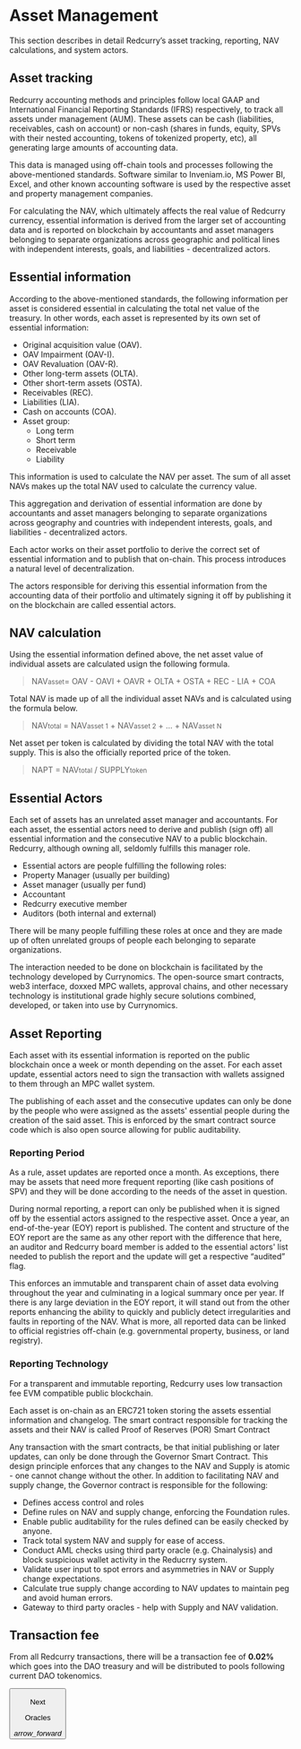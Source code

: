# Asset Management
This section describes in detail Redcurry’s asset tracking, reporting, NAV calculations, and system actors.

## Asset tracking
Redcurry accounting methods and principles follow local GAAP and International Financial Reporting Standards (IFRS) respectively, to track all assets under management (AUM). These assets can be cash (liabilities, receivables, cash on account) or non-cash (shares in funds, equity, SPVs with their nested accounting, tokens of tokenized property, etc), all generating large amounts of accounting data.

This data is managed using off-chain tools and processes following the above-mentioned standards. Software similar to Inveniam.io, MS Power BI, Excel, and other known accounting software is used by the respective asset and property management companies.

For calculating the NAV, which ultimately affects the real value of Redcurry currency, essential information is derived from the larger set of accounting data and is reported on blockchain by accountants and asset managers belonging to separate organizations across geographic and political lines with independent interests, goals, and liabilities - decentralized actors.

## Essential information
According to the above-mentioned standards, the following information per asset is considered essential in calculating the total net value of the treasury. In other words, each asset is represented by its own set of essential information:

* Original acquisition value (OAV).
* OAV Impairment (OAV-I).
* OAV Revaluation (OAV-R).
* Other long-term assets (OLTA).
* Other short-term assets (OSTA).
* Receivables (REC).
* Liabilities (LIA).
* Cash on accounts (COA).
* Asset group:
    * Long term
    * Short term
    * Receivable
    * Liability

This information is used to calculate the NAV per asset. The sum of all asset NAVs makes up the total NAV used to calculate the currency value.

This aggregation and derivation of essential information are done by accountants and asset managers belonging to separate organizations across geography and countries with independent interests, goals, and liabilities - decentralized actors.

Each actor works on their asset portfolio to derive the correct set of essential information and to publish that on-chain. This process introduces a natural level of decentralization. 

The actors responsible for deriving this essential information from the accounting data of their portfolio and ultimately signing it off by publishing it on the blockchain are called essential actors.    

## NAV calculation
Using the essential information defined above, the net asset value of individual assets are calculated usign the following formula.

> NAV<small>asset</small>= OAV - OAVI + OAVR + OLTA + OSTA + REC - LIA + COA

Total NAV is made up of all the individual asset NAVs and is calculated using the formula below.
> NAV<small>total</small> = NAV<small>asset 1</small> + NAV<small>asset 2</small> + ... + NAV<small>asset N</small>

Net asset per token is calculated by dividing the total NAV with the total supply. This is also the officially reported price of the token.
> NAPT = NAV<small>total</small> / SUPPLY<small>token</small>

## Essential Actors
Each set of assets has an unrelated asset manager and accountants. For each asset, the essential actors need to derive and publish (sign off) all essential information and the consecutive NAV to a public blockchain. Redcurry, although owning all, seldomly fulfills this manager role. 

* Essential actors are people fulfilling the following roles:
* Property Manager (usually per building)
* Asset manager (usually per fund)
* Accountant
* Redcurry executive member
* Auditors (both internal and external)

There will be many people fulfilling these roles at once and they are made up of often unrelated groups of people each belonging to separate organizations.

The interaction needed to be done on blockchain is facilitated by the technology developed by Currynomics. The open-source smart contracts, web3 interface, doxxed MPC wallets, approval chains, and other necessary technology is institutional grade highly secure solutions combined, developed, or taken into use by Currynomics.

## Asset Reporting
Each asset with its essential information is reported on the public blockchain once a week or month depending on the asset. For each asset update, essential actors need to sign the transaction with wallets assigned to them through an MPC wallet system.

The publishing of each asset and the consecutive updates can only be done by the people who were assigned as the assets' essential people during the creation of the said asset. This is enforced by the smart contract source code which is also open source allowing for public auditability.

### Reporting Period
As a rule, asset updates are reported once a month. As exceptions, there may be assets that need more frequent reporting (like cash positions of SPV) and they will be done according to the needs of the asset in question.

During normal reporting, a report can only be published when it is signed off by the essential actors assigned to the respective asset. Once a year, an end-of-the-year (EOY) report is published. The content and structure of the EOY report are the same as any other report with the difference that here, an auditor and Redcurry board member is added to the essential actors' list needed to publish the report and the update will get a respective “audited” flag.

This enforces an immutable and transparent chain of asset data evolving throughout the year and culminating in a logical summary once per year. If there is any large deviation in the EOY report, it will stand out from the other reports enhancing the ability to quickly and publicly detect irregularities and faults in reporting of the NAV. What is more, all reported data can be linked to official registries off-chain (e.g. governmental property, business, or land registry).

### Reporting Technology
For a transparent and immutable reporting, Redcurry uses low transaction fee EVM compatible public blockchain.

Each asset is on-chain as an ERC721 token storing the assets essential information and changelog. The smart contract responsible for tracking the assets and their NAV is called Proof of Reserves (POR) Smart Contract

Any transaction with the smart contracts, be that initial publishing or later updates, can only be done through the Governor Smart Contract. This design principle enforces that any changes to the NAV and Supply is atomic - one cannot change without the other. In addition to facilitating NAV and supply change, the Governor contract is responsible for the following:
* Defines access control and roles
* Define rules on NAV and supply change, enforcing the Foundation rules.
* Enable public auditability for the rules defined can be easily checked by anyone.
* Track total system NAV and supply for ease of access.
* Conduct AML checks using third party oracle (e.g. Chainalysis) and block suspicious wallet activity in the Reducrry system.
* Validate user input to spot errors and asymmetries in NAV or Supply change expectations.
* Calculate true supply change according to NAV updates to maintain peg and avoid human errors.
* Gateway to third party oracles - help with Supply and NAV validation.

## Transaction fee
From all Redcurry transactions, there will be a transaction fee of **0.02%** which goes into the DAO treasury and will be distributed to pools following current DAO tokenomics.

<a href="/#/asset/technology/oracle">
    <button class="nextButton" >
        <div class="copy">
            <p class="title">Next</p>
            <p class="value">Oracles</p>
        </div>
        <div class="icon"><i class="material-icons">arrow_forward</i></div>
    </button>
</a>

<!-- [Next: Oracles](/asset/technology/oracle.md) -->